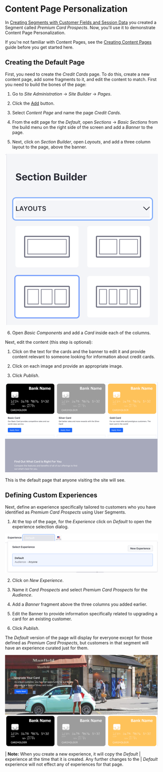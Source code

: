 # Content Page Personalization

In [Creating Segments with Customer Fields and Session Data](/user/7-2/-/knowledge-base/user/creating-segments-with-custom-fields-and-session-data) you created a Segment called *Premium Card Prospects*. Now, you'll
use it to demonstrate Content Page Personalization.

If you're not familiar with Content Pages, see the [Creating Content Pages](user-docs-link) guide before you get started here. 

## Creating the Default Page

First, you need to create the *Credit Cards* page. To do this, create a new 
content page, add some fragments to it, and edit the content to match. First 
you need to build the bones of the page:

1.  Go to *Site Administration* &rarr; *Site Builder* &rarr; *Pages*.

2.  Click the [Add](../../images/icon-add.png) button.

3.  Select *Content Page* and name the page *Credit Cards*.

4.  From the edit page for the *Default*, open *Sections* &rarr; *Basic 
    Sections* from the build menu on the right side of the screen and add a 
    *Banner* to the page.

5.  Next, click on *Section Builder*, open *Layouts*, and add a three column 
    layout to the page, above the banner.
    
![Figure 1: Open Layouts from the Section Builder.](../../images/section-builder-layouts.png)
    
6.  Open *Basic Components* and add a *Card* inside each of the columns.
    
Next, edit the content (this step is optional):

1.  Click on the text for the cards and the banner to edit it and provide 
    content relevant to someone looking for information about credit cards.

2.  Click on each image and provide an appropriate image.

3.  Click *Publish*.

![Figure 2: Your final result might look something like this.](../../images/personalization-default-content.png)

This is the default page that anyone visiting the site will see.

## Defining Custom Experiences

Next, define an experience specifically tailored to customers who you have 
identified as *Premium Card Prospects* using User Segments.

1.  At the top of the page, for the *Experience* click on *Default* to open
    the experience selection dialog.

![Figure 3: Click on the current experience to create a new one or select a different existing experience.](../../images/select-experience.png)

2.  Click on *New Experience*.

3.  Name it *Card Prospects* and select *Premium Card Prospects* for the 
    *Audience*.
    
4.  Add a *Banner* fragment above the three columns you added earlier.

5.  Edit the Banner to provide information specifically related to upgrading
    a card for an existing customer.
    
6.  Click *Publish*.

The *Default* version of the page will display for everyone except for those
defined as *Premium Card Prospects*, but customers in that segment will have
an experience curated just for them.

![Figure 3: Your final result for the card prospects might look something like this.](../../images/personalization-prospects.png)

| **Note:** When you create a new experience, it will copy the *Default*
| experience at the time that it is created. Any further changes to the
| *Default* experience will not effect any of experiences for that page.

